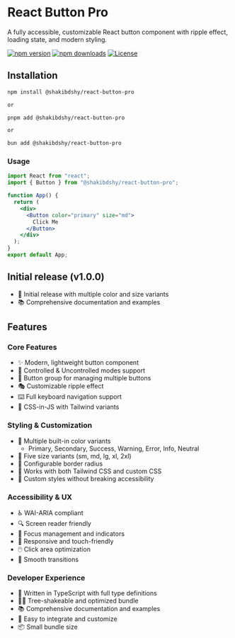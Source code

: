 # React Button Pro

A fully accessible, customizable React button component with ripple effect, loading state, and modern styling.

[![npm version](https://img.shields.io/npm/v/@shakibdshy/react-button-pro.svg)](https://www.npmjs.com/package/@shakibdshy/react-button-pro)
[![npm downloads](https://img.shields.io/npm/dm/@shakibdshy/react-button-pro.svg)](https://www.npmjs.com/package/@shakibdshy/react-button-pro)
[![License](https://img.shields.io/npm/l/@shakibdshy/react-button-pro.svg)](https://github.com/yourusername/react-button-pro/blob/main/LICENSE)

## Installation

```bash
npm install @shakibdshy/react-button-pro

or

pnpm add @shakibdshy/react-button-pro

or

bun add @shakibdshy/react-button-pro
```

### Usage

```jsx
import React from "react";
import { Button } from "@shakibdshy/react-button-pro";

function App() {
  return (
    <div>
      <Button color="primary" size="md">
        Click Me
      </Button>
    </div>
  );
}
export default App;
```


## Initial release (v1.0.0)

- 🎨 Initial release with multiple color and size variants
- 📚 Comprehensive documentation and examples

## Features

### Core Features

- ✨ Modern, lightweight button component
- 🔄 Controlled & Uncontrolled modes support
- 👥 Button group for managing multiple buttons
- 🎭 Customizable ripple effect
- ⌨️ Full keyboard navigation support
- 🎨 CSS-in-JS with Tailwind variants

### Styling & Customization

- 🎨 Multiple built-in color variants
  - Primary, Secondary, Success, Warning, Error, Info, Neutral
- 📐 Five size variants (sm, md, lg, xl, 2xl)
- 🔲 Configurable border radius
- 💅 Works with both Tailwind CSS and custom CSS
- 🎯 Custom styles without breaking accessibility

### Accessibility & UX

- ♿️ WAI-ARIA compliant
- 🔍 Screen reader friendly
- 🎯 Focus management and indicators
- 📱 Responsive and touch-friendly
- 🖱️ Click area optimization
- 🔄 Smooth transitions

### Developer Experience

- 📝 Written in TypeScript with full type definitions
- 🏃‍♂️ Tree-shakeable and optimized bundle
- 📚 Comprehensive documentation and examples
- 🔧 Easy to integrate and customize
- 📦 Small bundle size